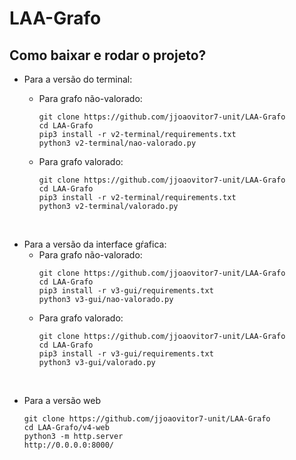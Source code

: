 # LAA-Grafo
## Como baixar e rodar o projeto?
* Para a versão do terminal:
  * Para grafo não-valorado:
    ```
    git clone https://github.com/jjoaovitor7-unit/LAA-Grafo
    cd LAA-Grafo
    pip3 install -r v2-terminal/requirements.txt
    python3 v2-terminal/nao-valorado.py
    ```

  * Para grafo valorado:
    ```
    git clone https://github.com/jjoaovitor7-unit/LAA-Grafo
    cd LAA-Grafo
    pip3 install -r v2-terminal/requirements.txt
    python3 v2-terminal/valorado.py
    ```

 <br />

* Para a versão da interface gŕafica:
  * Para grafo não-valorado:
    ```
    git clone https://github.com/jjoaovitor7-unit/LAA-Grafo
    cd LAA-Grafo
    pip3 install -r v3-gui/requirements.txt
    python3 v3-gui/nao-valorado.py
    ```
  * Para grafo valorado:
    ```
    git clone https://github.com/jjoaovitor7-unit/LAA-Grafo
    cd LAA-Grafo
    pip3 install -r v3-gui/requirements.txt
    python3 v3-gui/valorado.py
    ```

 <br />

* Para a versão web
   ```
   git clone https://github.com/jjoaovitor7-unit/LAA-Grafo
   cd LAA-Grafo/v4-web
   python3 -m http.server
   http://0.0.0.0:8000/
   ```
